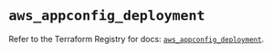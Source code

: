 # `aws_appconfig_deployment`

Refer to the Terraform Registry for docs: [`aws_appconfig_deployment`](https://registry.terraform.io/providers/hashicorp/aws/5.37.0/docs/resources/appconfig_deployment).
